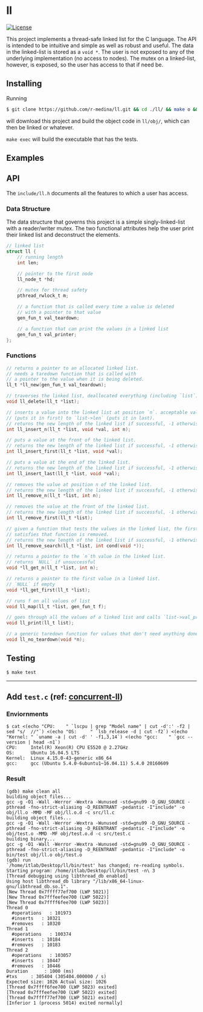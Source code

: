 # ll

[![License](https://img.shields.io/badge/license-MIT-blue.svg?style=flat)](https://github.com/r-medina/ll/blob/master/LICENSE) 

This project implements a thread-safe linked list for the C language. The API is intended
to be intuitive and simple as well as robust and useful. The data in the linked-list is
stored as a `void *`. The user is not exposed to any of the underlying implementation (no
access to nodes). The mutex on a linked-list, however, is exposed, so the user has access
to that if need be.

## Installing

Running

```bash
$ git clone https://github.com/r-medina/ll.git && cd ./ll/ && make o && cd ..
```

will download this project and build the object code in `ll/obj/`, which can then be
linked or whatever.

`make exec` will build the executable that has the tests.

## Examples

## API

The `include/ll.h` documents all the features to which a user has access.

### Data Structure

The data structure that governs this project is a simple singly-linked-list with a
reader/writer mutex. The two functional attributes help the user print their linked list
and deconstruct the elements.

```c
// linked list
struct ll {
    // running length
    int len;

    // pointer to the first node
    ll_node_t *hd;

    // mutex for thread safety
    pthread_rwlock_t m;

    // a function that is called every time a value is deleted
    // with a pointer to that value
    gen_fun_t val_teardown;

    // a function that can print the values in a linked list
    gen_fun_t val_printer;
};
```

### Functions

```c
// returns a pointer to an allocated linked list.
// needs a taredown function that is called with
// a pointer to the value when it is being deleted.
ll_t *ll_new(gen_fun_t val_teardown);

// traverses the linked list, deallocated everything (including `list`)
void ll_delete(ll_t *list);

// inserts a value into the linked list at position `n`. acceptable values for n are `0`
// (puts it in first) to `list->len` (puts it in last).
// returns the new length of the linked list if successful, -1 otherwise
int ll_insert_n(ll_t *list, void *val, int n);

// puts a value at the front of the linked list.
// returns the new length of the linked list if successful, -1 otherwise
int ll_insert_first(ll_t *list, void *val);

// puts a value at the end of the linked list.
// returns the new length of the linked list if successful, -1 otherwise
int ll_insert_last(ll_t *list, void *val);

// removes the value at position n of the linked list.
// returns the new length of the linked list if successful, -1 otherwise
int ll_remove_n(ll_t *list, int n);

// removes the value at the front of the linked list.
// returns the new length of the linked list if successful, -1 otherwise
int ll_remove_first(ll_t *list);

// given a function that tests the values in the linked list, the first element that
// satisfies that function is removed.
// returns the new length of the linked list if successful, -1 otherwise
int ll_remove_search(ll_t *list, int cond(void *));

// returns a pointer to the `n`th value in the linked list.
// returns `NULL` if unsuccessful
void *ll_get_n(ll_t *list, int n);

// returns a pointer to the first value in a linked list.
// `NULL` if empty
void *ll_get_first(ll_t *list);

// runs f on all values of list
void ll_map(ll_t *list, gen_fun_t f);

// goes through all the values of a linked list and calls `list->val_printer` on them
void ll_print(ll_t list);

// a generic taredown function for values that don't need anything done
void ll_no_teardown(void *n);
```

## Testing

```bash
$ make test
```

---

## Add `test.c` (ref: [concurrent-ll](https://github.com/jserv/concurrent-ll))

### Enviornments
```
$ cat <(echo "CPU:    " `lscpu | grep "Model name" | cut -d':' -f2 | sed "s/  //"`) <(echo "OS:     " `lsb_release -d | cut -f2`) <(echo "Kernel: " `uname -a | cut -d' ' -f1,3,14`) <(echo "gcc:    " `gcc --version | head -n1`)
CPU:     Intel(R) Xeon(R) CPU E5520 @ 2.27GHz
OS:      Ubuntu 16.04.5 LTS
Kernel:  Linux 4.15.0-43-generic x86_64
gcc:     gcc (Ubuntu 5.4.0-6ubuntu1~16.04.11) 5.4.0 20160609
```

### Result
```
(gdb) make clean all
building object files...
gcc -g -O1 -Wall -Werror -Wextra -Wunused -std=gnu99 -D_GNU_SOURCE -pthread -fno-strict-aliasing -D_REENTRANT -pedantic -I"include" -o obj/ll.o -MMD -MF obj/ll.o.d -c src/ll.c
building object files...
gcc -g -O1 -Wall -Werror -Wextra -Wunused -std=gnu99 -D_GNU_SOURCE -pthread -fno-strict-aliasing -D_REENTRANT -pedantic -I"include" -o obj/test.o -MMD -MF obj/test.o.d -c src/test.c
building binary...
gcc -g -O1 -Wall -Werror -Wextra -Wunused -std=gnu99 -D_GNU_SOURCE -pthread -fno-strict-aliasing -D_REENTRANT -pedantic -I"include" -o bin/test obj/ll.o obj/test.o
(gdb) run
`/home/itlab/Desktop/ll/bin/test' has changed; re-reading symbols.
Starting program: /home/itlab/Desktop/ll/bin/test -n\ 3
[Thread debugging using libthread_db enabled]
Using host libthread_db library "/lib/x86_64-linux-gnu/libthread_db.so.1".
[New Thread 0x7ffff77ef700 (LWP 5021)]
[New Thread 0x7fffeefee700 (LWP 5022)]
[New Thread 0x7ffff6fee700 (LWP 5023)]
Thread 0
  #operations   : 101973
  #inserts   : 10321
  #removes   : 10320
Thread 1
  #operations   : 100374
  #inserts   : 10184
  #removes   : 10183
Thread 2
  #operations   : 103057
  #inserts   : 10447
  #removes   : 10446
Duration      : 1000 (ms)
#txs     : 305404 (305404.000000 / s)
Expected size: 1026 Actual size: 1026
[Thread 0x7ffff6fee700 (LWP 5023) exited]
[Thread 0x7fffeefee700 (LWP 5022) exited]
[Thread 0x7ffff77ef700 (LWP 5021) exited]
[Inferior 1 (process 5014) exited normally]
```
